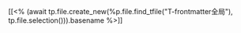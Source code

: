 [[<% (await tp.file.create_new(%p.file.find_tfile("T-frontmatter全局"), tp.file.selection())).basename %>]]
